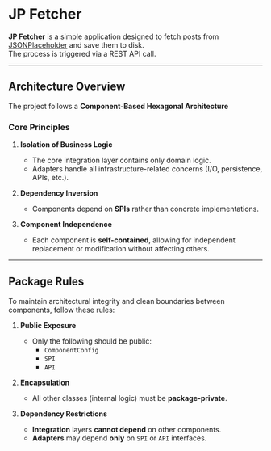 # JP Fetcher

**JP Fetcher** is a simple application designed to fetch posts from [JSONPlaceholder](https://jsonplaceholder.typicode.com/) and save them to disk.  
The process is triggered via a REST API call.

---

## Architecture Overview

The project follows a **Component-Based Hexagonal Architecture**

### Core Principles

1. **Isolation of Business Logic**
    - The core integration layer contains only domain logic.
    - Adapters handle all infrastructure-related concerns (I/O, persistence, APIs, etc.).

2. **Dependency Inversion**
    - Components depend on **SPIs** rather than concrete implementations.

3. **Component Independence**
    - Each component is **self-contained**, allowing for independent replacement or modification without affecting others.

---

## Package Rules

To maintain architectural integrity and clean boundaries between components, follow these rules:

1. **Public Exposure**
    - Only the following should be public:
        - `ComponentConfig`
        - `SPI`
        - `API`

2. **Encapsulation**
    - All other classes (internal logic) must be **package-private**.

3. **Dependency Restrictions**
    - **Integration** layers **cannot depend** on other components.
    - **Adapters** may depend **only** on `SPI` or `API` interfaces.

